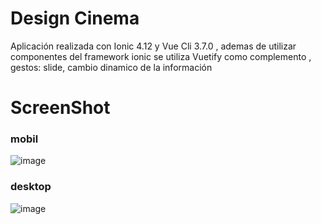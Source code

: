 # Design Cinema

Aplicación realizada con Ionic  4.12  y Vue Cli 3.7.0 , ademas de utilizar componentes del framework ionic se utiliza Vuetify como complemento , gestos: slide, cambio dinamico de la información 

# ScreenShot

### mobil
![image](https://user-images.githubusercontent.com/28877837/58386850-5acd3f80-7fcb-11e9-8a33-c53fe3ab77f0.png)

### desktop
![image](https://user-images.githubusercontent.com/28877837/58386837-3a9d8080-7fcb-11e9-8c4b-89e65016f64f.png)


